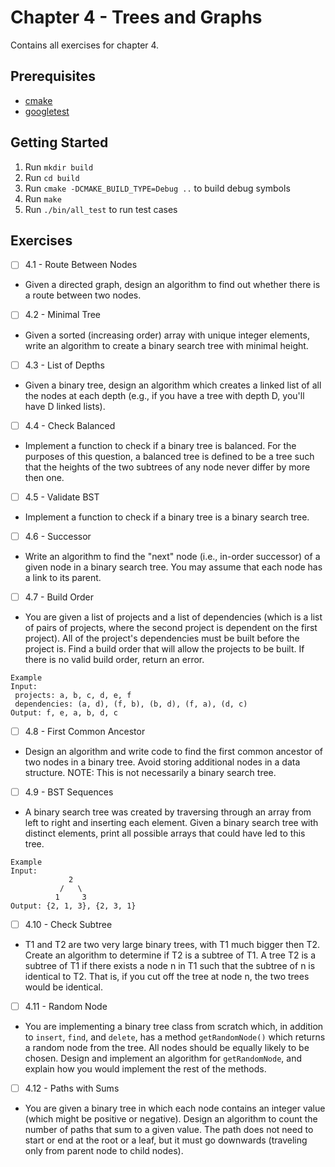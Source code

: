 # Chapter 4 - Trees and Graphs
Contains all exercises for chapter 4.

## Prerequisites
- [cmake](https://cmake.org/)
- [googletest](https://github.com/google/googletest)

## Getting Started
1. Run `mkdir build`
2. Run `cd build`
3. Run `cmake -DCMAKE_BUILD_TYPE=Debug ..` to build debug symbols
4. Run `make`
5. Run `./bin/all_test` to run test cases

## Exercises
- [ ] 4.1 - Route Between Nodes
 - Given a directed graph, design an algorithm to find out whether there is a route between two nodes.
- [ ] 4.2 - Minimal Tree
 - Given a sorted (increasing order) array with unique integer elements, write an algorithm to create a binary search tree with minimal height.
- [ ] 4.3 - List of Depths
 - Given a binary tree, design an algorithm which creates a linked list of all the nodes at each depth (e.g., if you have a tree with depth D, you'll have D linked lists).
- [ ] 4.4 - Check Balanced
 - Implement a function to check if a binary tree is balanced. For the purposes of this question, a balanced tree is defined to be a tree such that the heights of the two subtrees of any node never differ by more then one.
- [ ] 4.5 - Validate BST
 - Implement a function to check if a binary tree is a binary search tree.
- [ ] 4.6 - Successor
 - Write an algorithm to find the "next" node (i.e., in-order successor) of a given node in a binary search tree. You may assume that each node has a link to its parent.
- [ ] 4.7 - Build Order
 - You are given a list of projects and a list of dependencies (which is a list of pairs of projects, where the second project is dependent on the first project). All of the project's dependencies must be built before the project is. Find a build order that will allow the projects to be built. If there is no valid build order, return an error.
```
Example
Input:
 projects: a, b, c, d, e, f
 dependencies: (a, d), (f, b), (b, d), (f, a), (d, c)
Output: f, e, a, b, d, c
```
- [ ] 4.8 - First Common Ancestor
 - Design an algorithm and write code to find the first common ancestor of two nodes in a binary tree. Avoid storing additional nodes in a data structure. NOTE: This is not necessarily a binary search tree.
- [ ] 4.9 - BST Sequences
 - A binary search tree was created by traversing through an array from left to right and inserting each element. Given a binary search tree with distinct elements, print all possible arrays that could have led to this tree.
```
Example
Input:
             2
		   /   \
		  1     3
Output: {2, 1, 3}, {2, 3, 1}
```
- [ ] 4.10 - Check Subtree
 - T1 and T2 are two very large binary trees, with T1 much bigger then T2. Create an algorithm to determine if T2 is a subtree of T1. A tree T2 is a subtree of T1 if there exists a node n in T1 such that the subtree of n is identical to T2. That is, if you cut off the tree at node n, the two trees would be identical.
- [ ] 4.11 - Random Node
 - You are implementing a binary tree class from scratch which, in addition to `insert`, `find`, and `delete`, has a method `getRandomNode()` which returns a random node from the tree. All nodes should be equally likely to be chosen. Design and implement an algorithm for `getRandomNode`, and explain how you would implement the rest of the methods.
- [ ] 4.12 - Paths with Sums
 - You are given a binary tree in which each node contains an integer value (which might be positive or negative). Design an algorithm to count the number of paths that sum to a given value. The path does not need to start or end at the root or a leaf, but it must go downwards (traveling only from parent node to child nodes).
